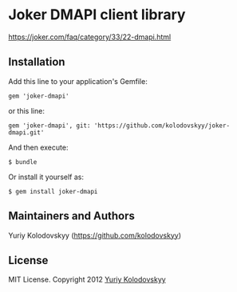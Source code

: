 # Joker DMAPI client library

https://joker.com/faq/category/33/22-dmapi.html

## Installation

Add this line to your application's Gemfile:

    gem 'joker-dmapi'

or this line:

    gem 'joker-dmapi', git: 'https://github.com/kolodovskyy/joker-dmapi.git'

And then execute:

    $ bundle

Or install it yourself as:

    $ gem install joker-dmapi

## Maintainers and Authors

Yuriy Kolodovskyy (https://github.com/kolodovskyy)

## License

MIT License. Copyright 2012 [Yuriy Kolodovskyy](http://twitter.com/kolodovskyy)
